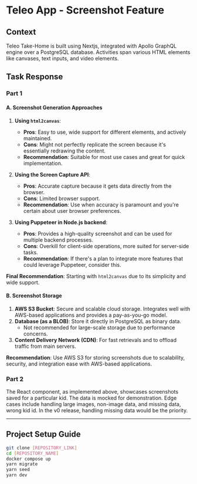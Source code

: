 # Teleo App - Screenshot Feature
## Context
Teleo Take-Home is built using Nextjs, integrated with Apollo GraphQL engine over a PostgreSQL database. Activities span various HTML elements like canvases, text inputs, and video elements.

## Task Response

### Part 1

#### A. Screenshot Generation Approaches

1. **Using `html2canvas`**:
    - **Pros**: Easy to use, wide support for different elements, and actively maintained.
    - **Cons**: Might not perfectly replicate the screen because it's essentially redrawing the content.
    - **Recommendation**: Suitable for most use cases and great for quick implementation.

2. **Using the Screen Capture API**:
    - **Pros**: Accurate capture because it gets data directly from the browser.
    - **Cons**: Limited browser support.
    - **Recommendation**: Use when accuracy is paramount and you're certain about user browser preferences.

3. **Using Puppeteer in Node.js backend**:
    - **Pros**: Provides a high-quality screenshot and can be used for multiple backend processes.
    - **Cons**: Overkill for client-side operations, more suited for server-side tasks.
    - **Recommendation**: If there's a plan to integrate more features that could leverage Puppeteer, consider this.

**Final Recommendation**: Starting with `html2canvas` due to its simplicity and wide support.

#### B. Screenshot Storage

1. **AWS S3 Bucket**: Secure and scalable cloud storage. Integrates well with AWS-based applications and provides a pay-as-you-go model.
2. **Database (as a BLOB)**: Store it directly in PostgreSQL as binary data.
    - Not recommended for large-scale storage due to performance concerns.
3. **Content Delivery Network (CDN)**: For fast retrievals and to offload traffic from main servers.

**Recommendation**: Use AWS S3 for storing screenshots due to scalability, security, and integration ease with AWS-based applications.

### Part 2

The React component, as implemented above, showcases screenshots saved for a particular kid. The data is mocked for demonstration. Edge cases include handling large images, non-image data, and missing data, wrong kid id. In the v0 release, handling missing data would be the priority.

---

## Project Setup Guide

```bash
git clone [REPOSITORY_LINK]
cd [REPOSITORY_NAME]
docker compose up
yarn migrate
yarn seed
yarn dev
```